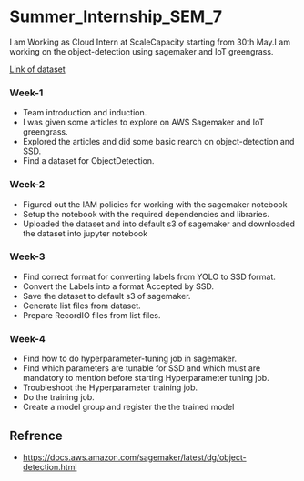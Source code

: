 # Summer_Internship_SEM_7
I am Working as Cloud Intern at ScaleCapacity starting from 30th May.I am working on the object-detection using sagemaker and IoT greengrass.

[Link of dataset](https://www.kaggle.com/datasets/truongthanh081203/license-plate)

### Week-1
- Team introduction and induction.
- I was given some articles to explore on AWS Sagemaker and IoT greengrass.
- Explored the articles and did some basic rearch on object-detection and SSD.
- Find a dataset for ObjectDetection.
### Week-2
- Figured out the IAM policies for working with the sagemaker notebook
- Setup the notebook with the required dependencies and libraries.
- Uploaded the dataset and into default s3 of sagemaker and downloaded the dataset into jupyter notebook
### Week-3
- Find correct format for converting labels from YOLO to SSD format.
- Convert the Labels into a format Accepted by SSD.
- Save the dataset to default s3 of sagemaker.
- Generate list files from dataset.
- Prepare RecordIO files from list files.
### Week-4
- Find how to do hyperparameter-tuning job in sagemaker.
- Find which parameters are tunable for SSD and which must are mandatory to mention before starting Hyperparameter tuning job.
- Troubleshoot the Hyperparameter training job.
- Do the training job.
- Create a model group and register the the trained model
## Refrence
- https://docs.aws.amazon.com/sagemaker/latest/dg/object-detection.html 
